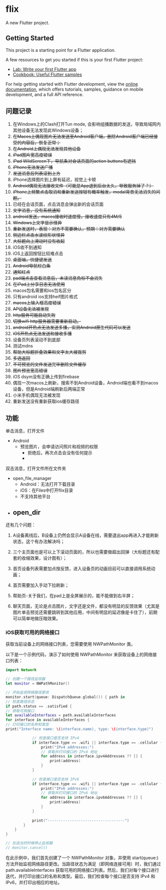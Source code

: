 # flix

A new Flutter project.

## Getting Started

This project is a starting point for a Flutter application.

A few resources to get you started if this is your first Flutter project:

- [Lab: Write your first Flutter app](https://docs.flutter.dev/get-started/codelab)
- [Cookbook: Useful Flutter samples](https://docs.flutter.dev/cookbook)

For help getting started with Flutter development, view the
[online documentation](https://docs.flutter.dev/), which offers tutorials,
samples, guidance on mobile development, and a full API reference.

## 问题记录
1. 在Windows上的Clash打开Tun mode, 会影响组播数据的发送，导致局域网内其他设备无法发现此Windows设备；
2. ~~在Macos上偶现图片无法发送至Android客户端，删除Android客户端已经接受的内容后，恢复正常；~~
3. ~~在Android上偶现无法发现其他设备~~
4. ~~iPad图片宽高度错误~~
5. ~~iPad WildScreen下，导航条对会话页面的action buttons有遮挡~~
6. ~~iPhone无法发送广播~~
7. ~~发送消息后列表滚到上方~~
8. iPhone选择图片到上屏有延迟，视觉上卡顿
9. ~~Android偶现无法接收文件（可能是App退到后台太久，导致服务掉了？）~~
10. ~~iPhone上频繁点击取消和重新发送按钮有概率触发，modal背景无法消失的问题。~~
11. 已经在会话页面，点击消息会弹出新的会话页面
12. ~~文字消息，没有系统通知~~
13. ~~android发送，macos接收时速度慢，接收速度只有4M/S~~
14. ~~Windows上文字显示怪异~~
15. ~~重新发送时，表现：对方不需要确认，预期：对方需要确认~~
16. ~~侧边栏点击水波纹形状怪异~~
17. ~~大标题向上滑动时没有收起~~
18. iOS收不到通知
19. iOS上返回按钮比较难点击
20. ~~桌面端，快捷键发送~~
21. ~~Android导航栏白条~~
22. ~~通知红点~~
23. ~~pad端点击查看消息后，未读消息角标不会消失~~
24. ~~在iPad上分享日志无法使用~~
25. macos包名需要和ios包名区分
26. 只有android ios支持heif图片格式
27. ~~macos上输入框高度错误~~
28. ~~AP设备无法被发现~~
29. ~~http服务可能启动失败~~
30. ~~切换wifi http服务器需要重新启动。~~
31. ~~android开热点无法发送多播，实测Android原生代码可以发送~~
32. ~~iOS开热点无法发送和接收多播~~
33. 设备页列表滚动不到底部
34. 测试mdns
35. ~~帮助大标题折叠效果和文字太大被裁剪~~
36. ~~多选返回~~
37. ~~不可预览的文件发送完毕删除文件缓存~~
38. ~~图片预览宽高错误~~
39. iOS dsym没有正确上传到firebase
40. 偶现一次macos上刷新，搜索不到Android设备，Android端也看不到macos设备，但是Android端刷新后两端正常
41. 小米手机偶现无法被发现
42. 重新发送没有重新获取ios缓存路径

## 功能
单击消息，打开文件
- Android
  - 预览图片，会申请访问照片和视频的权限
    - 拒绝后，再次点击会没有任何提示
    - 
双击消息，打开文件所在文件夹
- open_file_manager
  - Android：无法打开下载目录
  - iOS：在Files中打开flix目录
  - 不支持其他平台
- open_dir
  - 

还有几个问题：
1. A设备离线后，B设备上仍然会显示A设备在线，需要退出app再进入才能刷新状态，这个有办法解决吗；

2. 三个主页面也是可以上下滚动页面的，所以也需要做超出回弹（大标题还有配套的收缩效果，设计图有）；

3. 首页设备列表需要加点按反馈，进入设备页的动画目前可以直接调用系统动画；

4. 首页需要加入手动下拉刷新；

5. 帮助页-关于我们，在pad上是全屏展示的，能不能做到右半屏；

6. 聊天页面，无论是点击图片，文字还是文件，都没有明显的反馈效果（尤其是图片单击预览还需要跳转到其他应用，中间有明显的延迟像是卡住了），前期可以简单地做压暗效果。

### iOS获取可用的网络接口
获取当前设备上的网络接口列表，您需要使用 NWPathMonitor 类。

以下是一个示例代码，演示了如何使用 NWPathMonitor 来获取设备上的网络接口列表：

```swift
import Network

// 创建一个路径监视器
let monitor = NWPathMonitor()

// 开始监视网络路径更改
monitor.start(queue: DispatchQueue.global()) { path in
// 检查路径状态
if path.status == .satisfied {
// 获取可用接口
let availableInterfaces = path.availableInterfaces
for interface in availableInterfaces {
// 打印接口的名称和类型
print("Interface name: \(interface.name), type: \(interface.type)")

            // 检查接口是否支持 IPv4
            if interface.type == .wifi || interface.type == .cellular {
                print("IPv4 addresses:")
                // 获取并打印接口的 IPv4 地址
                for address in interface.ipv4Addresses ?? [] {
                    print(address)
                }
            }
            
            // 检查接口是否支持 IPv6
            if interface.type == .wifi || interface.type == .cellular {
                print("IPv6 addresses:")
                // 获取并打印接口的 IPv6 地址
                for address in interface.ipv6Addresses ?? [] {
                    print(address)
                }
            }
            
            print("-----------------------------------")
        }
    }
}

// 在适当的时候停止监视器
// monitor.cancel()
```
在此示例中，我们首先创建了一个 NWPathMonitor 对象，并使用 start(queue:) 方法开始监视网络路径更改。当路径状态为满足（即网络连接可用）时，我们通过 path.availableInterfaces 获取可用的网络接口列表。然后，我们对每个接口进行迭代，并打印出接口的名称和类型。最后，我们检查每个接口是否支持 IPv4 和 IPv6，并打印出相应的地址。
